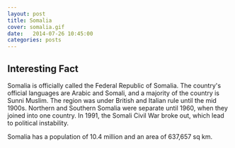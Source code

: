 ```yaml
---
layout: post
title: Somalia
cover: somalia.gif
date:   2014-07-26 10:45:00
categories: posts
---
```


## Interesting Fact

Somalia is officially called the Federal Republic of Somalia. The country's official languages are Arabic and Somali, and a majority of the country is Sunni Muslim. The region was under British and Italian rule until the mid 1900s. Northern and Southern Somalia were separate until 1960, when they joined into one country. In 1991, the Somali Civil War broke out, which lead to political instability.

Somalia has a population of 10.4 million and an area of 637,657 sq km. 